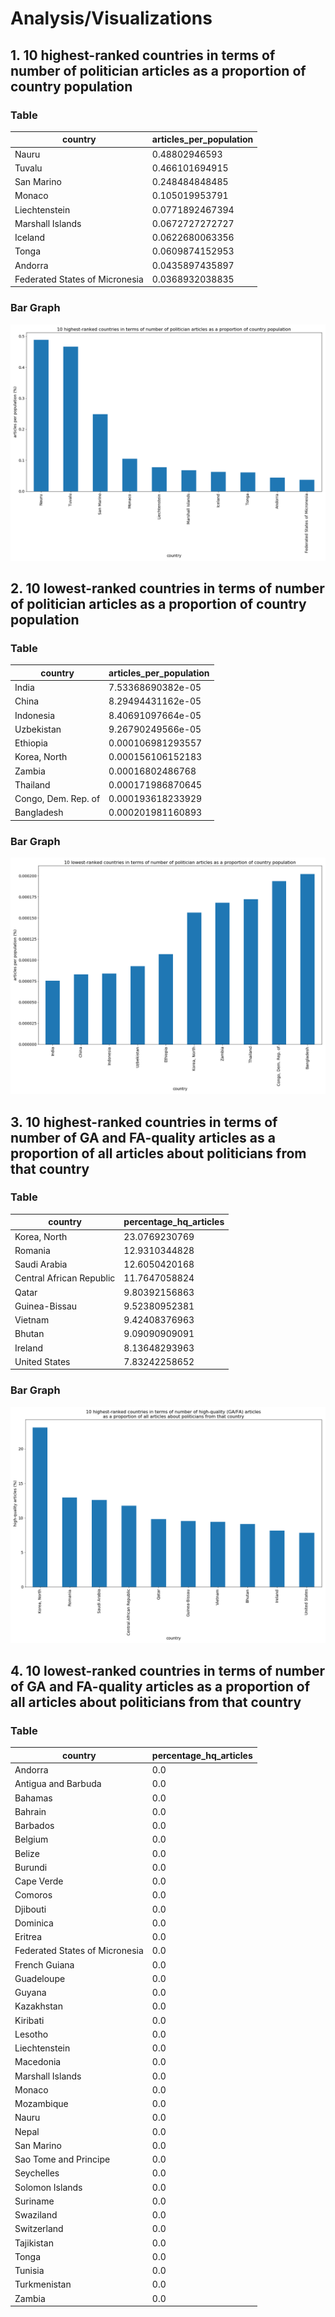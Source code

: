 # Analysis/Visualizations

## 1. 10 highest-ranked countries in terms of number of politician articles as a proportion of country population

### Table

country | articles_per_population
--- | ---
Nauru | 0.48802946593
Tuvalu | 0.466101694915
San Marino | 0.248484848485
Monaco | 0.105019953791
Liechtenstein | 0.0771892467394
Marshall Islands | 0.0672727272727
Iceland | 0.0622680063356
Tonga | 0.0609874152953
Andorra | 0.0435897435897
Federated States of Micronesia | 0.0368932038835

### Bar Graph

![Alt text](/analysis/viz1.png?raw=true "Visualization #1")

## 2. 10 lowest-ranked countries in terms of number of politician articles as a proportion of country population

### Table

country | articles_per_population
--- | ---
India | 7.53368690382e-05
China | 8.29494431162e-05
Indonesia | 8.40691097664e-05
Uzbekistan | 9.26790249566e-05
Ethiopia | 0.000106981293557
Korea, North | 0.000156106152183
Zambia | 0.00016802486768
Thailand | 0.000171986870645
Congo, Dem. Rep. of | 0.000193618233929
Bangladesh | 0.000201981160893

### Bar Graph

![Alt text](/analysis/viz2.png?raw=true "Visualization #2")

## 3. 10 highest-ranked countries in terms of number of GA and FA-quality articles as a proportion of all articles about politicians from that country

### Table

country | percentage_hq_articles
--- | ---
Korea, North | 23.0769230769
Romania | 12.9310344828
Saudi Arabia | 12.6050420168
Central African Republic | 11.7647058824
Qatar | 9.80392156863
Guinea-Bissau | 9.52380952381
Vietnam | 9.42408376963
Bhutan | 9.09090909091
Ireland | 8.13648293963
United States | 7.83242258652

### Bar Graph

![Alt text](/analysis/viz3.png?raw=true "Visualization #3")

## 4. 10 lowest-ranked countries in terms of number of GA and FA-quality articles as a proportion of all articles about politicians from that country

### Table

country | percentage_hq_articles
--- | ---
Andorra | 0.0
Antigua and Barbuda | 0.0
Bahamas | 0.0
Bahrain | 0.0
Barbados | 0.0
Belgium | 0.0
Belize | 0.0
Burundi | 0.0
Cape Verde | 0.0
Comoros | 0.0
Djibouti | 0.0
Dominica | 0.0
Eritrea | 0.0
Federated States of Micronesia | 0.0
French Guiana | 0.0
Guadeloupe | 0.0
Guyana | 0.0
Kazakhstan | 0.0
Kiribati | 0.0
Lesotho | 0.0
Liechtenstein | 0.0
Macedonia | 0.0
Marshall Islands | 0.0
Monaco | 0.0
Mozambique | 0.0
Nauru | 0.0
Nepal | 0.0
San Marino | 0.0
Sao Tome and Principe | 0.0
Seychelles | 0.0
Solomon Islands | 0.0
Suriname | 0.0
Swaziland | 0.0
Switzerland | 0.0
Tajikistan | 0.0
Tonga | 0.0
Tunisia | 0.0
Turkmenistan | 0.0
Zambia | 0.0